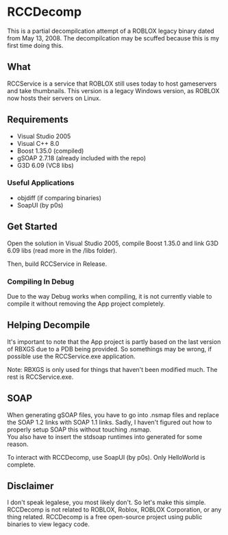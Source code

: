 # RCCDecomp
This is a partial decompilcation attempt of a ROBLOX legacy binary dated from May 13, 2008. The decompilcation may be scuffed because this is my first time doing this.

## What
RCCService is a service that ROBLOX still uses today to host gameservers and take thumbnails. This version is a legacy Windows version, as ROBLOX now hosts their servers on Linux.

## Requirements
* Visual Studio 2005
* Visual C++ 8.0
* Boost 1.35.0 (compiled)
* gSOAP 2.7.18 (already included with the repo)
* G3D 6.09 (VC8 libs)

### Useful Applications
* objdiff (if comparing binaries)
* SoapUI (by p0s)

## Get Started
Open the solution in Visual Studio 2005, compile Boost 1.35.0 and link G3D 6.09 libs (read more in the /libs folder).

Then, build RCCService in Release.

### Compiling In Debug
Due to the way Debug works when compiling, it is not currently viable to compile it without removing the App project completely.

## Helping Decompile
It's important to note that the App project is partly based on the last version of RBXGS due to a PDB being provided. So somethings may be wrong, if possible use the RCCService.exe application.

Note: RBXGS is only used for things that haven't been modified much. The rest is RCCService.exe.

## SOAP
When generating gSOAP files, you have to go into .nsmap files and replace the SOAP 1.2 links with SOAP 1.1 links. Sadly, I haven't figured out how to properly setup SOAP this without touching .nsmap.
<br>
You also have to insert the stdsoap runtimes into generated for some reason.

To interact with RCCDecomp, use SoapUI (by p0s). Only HelloWorld is complete.

## Disclaimer
I don't speak legalese, you most likely don't. So let's make this simple.
RCCDecomp is not related to ROBLOX, Roblox, ROBLOX Corporation, or any thing related. RCCDecomp is a free open-source project using public binaries to view legacy code.